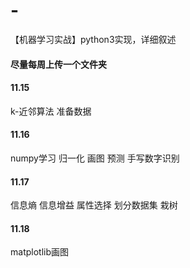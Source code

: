 # -
【机器学习实战】python3实现，详细叙述
#### 尽量每周上传一个文件夹
#### 11.15 
k-近邻算法 
准备数据
#### 11.16
numpy学习
归一化
画图
预测
手写数字识别
#### 11.17
信息熵
信息增益
属性选择
划分数据集
栽树
#### 11.18
matplotlib画图
